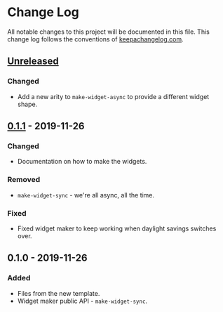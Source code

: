 # Change Log
All notable changes to this project will be documented in this file. This change log follows the conventions of [keepachangelog.com](http://keepachangelog.com/).

## [Unreleased]
### Changed
- Add a new arity to `make-widget-async` to provide a different widget shape.

## [0.1.1] - 2019-11-26
### Changed
- Documentation on how to make the widgets.

### Removed
- `make-widget-sync` - we're all async, all the time.

### Fixed
- Fixed widget maker to keep working when daylight savings switches over.

## 0.1.0 - 2019-11-26
### Added
- Files from the new template.
- Widget maker public API - `make-widget-sync`.

[Unreleased]: https://github.com/your-name/pycloj-sklearn-examples/compare/0.1.1...HEAD
[0.1.1]: https://github.com/your-name/pycloj-sklearn-examples/compare/0.1.0...0.1.1
